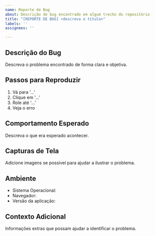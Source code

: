 ```yaml
---
name: Reporte de Bug
about: Descrição de bug encontrado em algum trecho do repositório
title: "[REPORTE DE BUG] <descreva o título>"
labels: ''
assignees: ''

---
```


## Descrição do Bug

Descreva o problema encontrado de forma clara e objetiva.

## Passos para Reproduzir

1. Vá para '...'
2. Clique em '...'
3. Role até '...'
4. Veja o erro

## Comportamento Esperado

Descreva o que era esperado acontecer.

## Capturas de Tela

Adicione imagens se possível para ajudar a ilustrar o problema.

## Ambiente

- Sistema Operacional:
- Navegador:
- Versão da aplicação:

## Contexto Adicional

Informações extras que possam ajudar a identificar o problema.

